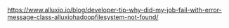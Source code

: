 
https://www.alluxio.io/blog/developer-tip-why-did-my-job-fail-with-error-message-class-alluxiohadoopfilesystem-not-found/

